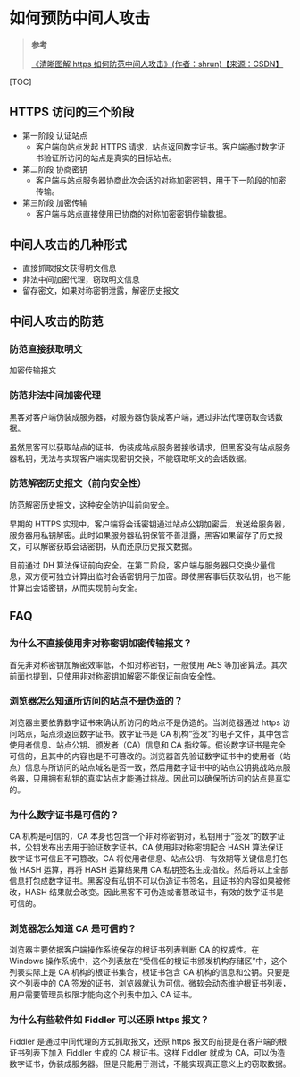 <!--
 * @Author: yaohebin
 * @Date: 2021-02-01 17:19:14
 * @LastEditTime: 2023-11-29 17:19:50
 * @LastEditors: yaohebin
 * @Description: 如何预防中间人攻击
-->

# 如何预防中间人攻击

> **参考**
>
> [《清晰图解 https 如何防范中间人攻击》(作者：shrun)【来源：CSDN】](https://blog.csdn.net/oZhuZhiYuan/article/details/106650944)

[TOC]

## HTTPS 访问的三个阶段

- 第一阶段 认证站点
  - 客户端向站点发起 HTTPS 请求，站点返回数字证书。客户端通过数字证书验证所访问的站点是真实的目标站点。
- 第二阶段 协商密钥
  - 客户端与站点服务器协商此次会话的对称加密密钥，用于下一阶段的加密传输。
- 第三阶段 加密传输
  - 客户端与站点直接使用已协商的对称加密密钥传输数据。

## 中间人攻击的几种形式

- 直接抓取报文获得明文信息
- 非法中间加密代理，窃取明文信息
- 留存密文，如果对称密钥泄露，解密历史报文

## 中间人攻击的防范

### 防范直接获取明文

加密传输报文

### 防范非法中间加密代理

黑客对客户端伪装成服务器，对服务器伪装成客户端，通过非法代理窃取会话数据。

虽然黑客可以获取站点的证书，伪装成站点服务器接收请求，但黑客没有站点服务器私钥，无法与实现客户端实现密钥交换，不能窃取明文的会话数据。

### 防范解密历史报文（前向安全性）

防范解密历史报文，这种安全防护叫前向安全。

早期的 HTTPS 实现中，客户端将会话密钥通过站点公钥加密后，发送给服务器，服务器用私钥解密。此时如果服务器私钥保管不善泄露，黑客如果留存了历史报文，可以解密获取会话密钥，从而还原历史报文数据。

目前通过 DH 算法保证前向安全。在第二阶段，客户端与服务器只交换少量信息，双方便可独立计算出临时会话密钥用于加密。即使黑客事后获取私钥，也不能计算出会话密钥，从而实现前向安全。

## FAQ

### 为什么不直接使用非对称密钥加密传输报文？

首先非对称密钥加解密效率低，不如对称密钥，一般使用 AES 等加密算法。其次前面也提到，只使用非对称密钥加解密不能保证前向安全性。

### 浏览器怎么知道所访问的站点不是伪造的？

浏览器主要依靠数字证书来确认所访问的站点不是伪造的。当浏览器通过 https 访问站点，站点须返回数字证书。数字证书是 CA 机构“签发”的电子文件，其中包含使用者信息、站点公钥、颁发者（CA）信息和 CA 指纹等。假设数字证书是完全可信的，且其中的内容也是不可篡改的。浏览器首先验证数字证书中的使用者（站点）信息与所访问的站点域名是否一致，然后用数字证书中的站点公钥挑战站点服务器，只用拥有私钥的真实站点才能通过挑战。因此可以确保所访问的站点是真实的。

### 为什么数字证书是可信的？

CA 机构是可信的，CA 本身也包含一个非对称密钥对，私钥用于“签发”的数字证书，公钥发布出去用于验证数字证书。CA 使用非对称密钥配合 HASH 算法保证数字证书可信且不可篡改。CA 将使用者信息、站点公钥、有效期等关键信息打包做 HASH 运算，再将 HASH 运算结果用 CA 私钥签名生成指纹。然后将以上全部信息打包成数字证书。黑客没有私钥不可以伪造证书签名，且证书的内容如果被修改，HASH 结果就会改变。因此黑客不可伪造或者篡改证书，有效的数字证书是可信的。

### 浏览器怎么知道 CA 是可信的？

浏览器主要依据客户端操作系统保存的根证书列表判断 CA 的权威性。在 Windows 操作系统中，这个列表放在“受信任的根证书颁发机构存储区”中，这个列表实际上是 CA 机构的根证书集合，根证书包含 CA 机构的信息和公钥。只要是这个列表中的 CA 签发的证书，浏览器就认为可信。微软会动态维护根证书列表，用户需要管理员权限才能向这个列表中加入 CA 证书。

### 为什么有些软件如 Fiddler 可以还原 https 报文？

Fiddler 是通过中间代理的方式抓取报文，还原 https 报文的前提是在客户端的根证书列表下加入 Fiddler 生成的 CA 根证书。这样 Fiddler 就成为 CA，可以伪造数字证书，伪装成服务器。但是只能用于测试，不能实现真正意义上的窃取数据。
